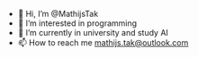 - 👋 Hi, I’m @MathijsTak
- 👀 I’m interested in programming
- 🌱 I’m currently in university and study AI
- 📫 How to reach me mathijs.tak@outlook.com

<!---
MathijsTak/MathijsTak is a ✨ special ✨ repository because its `README.md` (this file) appears on your GitHub profile.
You can click the Preview link to take a look at your changes.
--->
